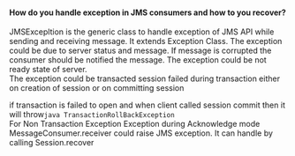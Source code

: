 #### How do you handle exception in JMS consumers and how to you recover?
JMSExcepltion is the generic class to handle exception of JMS API while sending and receiving message. It extends Exception Class. The exception could be due to server status and message. If message is corrupted the consumer should be notified the message. The exception could be not ready state of server.</br>
The exception could be transacted session failed during transaction either on creation of session or on committing session</br>

if transaction is failed to open and  when client called session commit then it will throw```java TransactionRollBackException```
</br>
For Non Transaction Exception
	Exception during Acknowledge mode MessageConsumer.receiver could raise JMS exception. It can handle by calling Session.recover